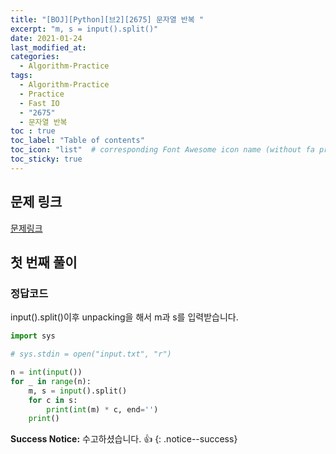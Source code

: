 ```yaml
---
title: "[BOJ][Python][브2][2675] 문자열 반복 "
excerpt: "m, s = input().split()"
date: 2021-01-24
last_modified_at:
categories:
  - Algorithm-Practice
tags:
  - Algorithm-Practice
  - Practice
  - Fast IO
  - "2675"
  - 문자열 반복
toc : true
toc_label: "Table of contents"
toc_icon: "list"  # corresponding Font Awesome icon name (without fa prefix)
toc_sticky: true
---
```


## 문제 링크

[문제링크](https://www.acmicpc.net/problem/2675)  

## 첫 번째 풀이

### 정답코드  

input().split()이후 unpacking을 해서 m과 s를 입력받습니다.  

```python
import sys

# sys.stdin = open("input.txt", "r")

n = int(input())
for _ in range(n):
    m, s = input().split()
    for c in s:
        print(int(m) * c, end='')
    print()

```



**Success Notice:**
수고하셨습니다. :+1:
{: .notice--success}